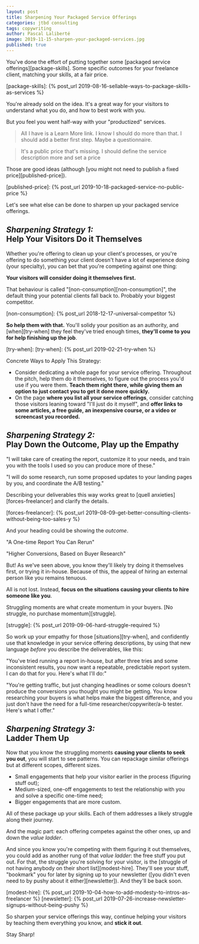 ```yaml
---
layout: post
title: Sharpening Your Packaged Service Offerings
categories: jtbd consulting
tags: copywriting
author: Pascal Laliberté
image: 2019-11-15-sharpen-your-packaged-services.jpg
published: true
---
```


You've done the effort of putting together some [packaged service offerings][package-skills]. Some specific outcomes for your freelance client, matching your skills, at a fair price.

[package-skills]: {% post_url 2019-08-16-sellable-ways-to-package-skills-as-services %}

You're already sold on the idea. It's a great way for your visitors to understand what you do, and how to best work with you.

But you feel you went half-way with your "productized" services.

> All I have is a Learn More link. I know I should do more than that. I should add a better first step. Maybe a questionnaire.

> It's a public price that's missing. I should define the service description more and set a price

Those are good ideas (although [you might not need to publish a fixed price][published-price]).

[published-price]: {% post_url 2019-10-18-packaged-service-no-public-price %}

Let's see what else can be done to sharpen up your packaged service offerings.

## _Sharpening Strategy 1:_<br>Help Your Visitors Do it Themselves

Whether you're offering to clean up your client's processes, or you're offering to do something your client doesn't have a lot of experience doing (your specialty), you can bet that you're competing against one thing:

**Your visitors will consider doing it themselves first.**

That behaviour is called "[non-consumption][non-consumption]", the default thing your potential clients fall back to. Probably your biggest competitor.

[non-consumption]: {% post_url 2018-12-17-universal-competitor %}

**So help them with that.** You'll solidy your position as an authority, and [when][try-when] they feel they've tried enough times, **they'll come to you for help finishing up the job**.

[try-when]: [try-when]: {% post_url 2019-02-21-try-when %}

Concrete Ways to Apply This Strategy:

* Consider dedicating a whole page for your service offering. Throughout the pitch, help them do it themselves, to figure out the process you'd use if you were them. **Teach them right there, while giving them an option to just contact you to get it done more quickly.**
* On the page **where you list all your service offerings**, consider catching those visitors leaning toward "I'll just do it myself", and **offer links to some articles, a free guide, an inexpensive course, or a video or screencast you recorded.**

## _Sharpening Strategy 2:_<br>Play Down the Outcome, Play up the Empathy

"I will take care of creating the report, customize it to your needs, and train you with the tools I used so you can produce more of these."

"I will do some research, run some proposed updates to your landing pages by you, and coordinate the A/B testing."

Describing your deliverables this way works great to [quell anxieties][forces-freelancer] and clarify the details.

[forces-freelancer]: {% post_url 2019-08-09-get-better-consulting-clients-without-being-too-sales-y %}

And your heading could be showing the _outcome_.

"A One-time Report You Can Rerun"

"Higher Conversions, Based on Buyer Research"

But! As we've seen above, you know they'll likely try doing it themselves first, or trying it in-house. Because of this, the appeal of hiring an external person like you remains tenuous.

All is not lost. Instead, **focus on the situations causing your clients to hire someone like you**.

Struggling moments are what create momentum in your buyers. [No struggle, no purchase momentum][struggle].

[struggle]: {% post_url 2019-09-06-hard-struggle-required %}

So work up your empathy for those [situations][try-when], and confidently use that knowledge in your service offering descriptions, by using that new language _before_ you describe the deliverables, like this:

"You've tried running a report in-house, but after three tries and some inconsistent results, you now want a repeatable, predictable report system. I can do that for you. Here's what I'll do:"

"You're getting traffic, but just changing headlines or some colours doesn't produce the conversions you thought you might be getting. You know researching your buyers is what helps make the biggest difference, and you just don't have the need for a full-time researcher/copywriter/a-b tester. Here's what I offer."

## _Sharpening Strategy 3:_<br>Ladder Them Up

Now that you know the struggling moments **causing your clients to seek you out**, you will start to see patterns. You can repackage similar offerings but at different scopes, different sizes.

* Small engagements that help your visitor earlier in the process (figuring stuff out);
* Medium-sized, one-off engagements to test the relationship with you and solve a specific one-time need;
* Bigger engagements that are more custom.

All of these package up your skills. Each of them addresses a likely struggle along their journey.

And the magic part: each offering competes against the other ones, up and down the _value ladder_.

And since you know you're competing with them figuring it out themselves, you could add as another rung of that _value ladder_: the free stuff you put out. For that, the struggle you're solving for your visitor, is the [struggle of not having anybody on their short list][modest-hire]. They'll see your stuff, "bookmark" you for later by signing up to your newsletter ([you didn't even need to by pushy about it either][newsletter]). And they'll be back soon.

[modest-hire]: {% post_url 2019-10-04-how-to-add-modesty-to-intros-as-freelancer %}
[newsletter]: {% post_url 2019-07-26-increase-newsletter-signups-without-being-pushy %}

So sharpen your service offerings this way, continue helping your visitors by teaching them everything you know, and **stick it out**.

Stay Sharp!

